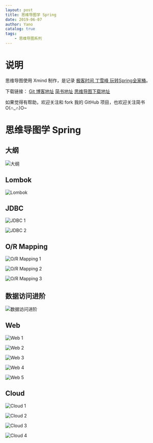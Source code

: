 ```yaml
---
layout: post
title: 思维导图学 Spring
date: 2019-06-07
author: Yano
catalog: true
tags:
    - 思维导图系列
---
```


# 说明

思维导图使用 Xmind 制作，是记录 [极客时间 丁雪峰 玩转Spring全家桶](https://github.com/geektime-geekbang/geektime-spring-family)。

下载链接：
[Git 博客地址](https://ljyyano.github.io/2019/06/07/%E6%80%9D%E7%BB%B4%E5%AF%BC%E5%9B%BE%E5%AD%A6Spring/)
[简书地址](https://www.jianshu.com/p/f45d5623d7e6)
[思维导图下载地址]()

如果觉得有帮助，欢迎关注和 fork 我的 GitHub 项目，也欢迎关注简书O(∩_∩)O~

# 思维导图学 Spring

## 大纲

![大纲](https://upload-images.jianshu.io/upload_images/986147-34cf32440dcd872a.png?imageMogr2/auto-orient/strip%7CimageView2/2/w/1240)

## Lombok

![Lombok](https://upload-images.jianshu.io/upload_images/986147-b9cb34ba8e9439f3.png?imageMogr2/auto-orient/strip%7CimageView2/2/w/1240)

## JDBC

![JDBC 1](https://upload-images.jianshu.io/upload_images/986147-6e7d8d344fca14bb.png?imageMogr2/auto-orient/strip%7CimageView2/2/w/1240)

![JDBC 2](https://upload-images.jianshu.io/upload_images/986147-520a2bcf5254475f.png?imageMogr2/auto-orient/strip%7CimageView2/2/w/1240)

## O/R Mapping

![O/R Mapping 1](https://upload-images.jianshu.io/upload_images/986147-c76253eb70bf82b6.png?imageMogr2/auto-orient/strip%7CimageView2/2/w/1240)

![O/R Mapping 2](https://upload-images.jianshu.io/upload_images/986147-fb399bc0fc450600.png?imageMogr2/auto-orient/strip%7CimageView2/2/w/1240)

![O/R Mapping 3](https://upload-images.jianshu.io/upload_images/986147-b9dd3902f666c54f.png?imageMogr2/auto-orient/strip%7CimageView2/2/w/1240)

## 数据访问进阶

![数据访问进阶](https://upload-images.jianshu.io/upload_images/986147-931f1a111e7d7f50.png?imageMogr2/auto-orient/strip%7CimageView2/2/w/1240)

## Web

![Web 1](https://upload-images.jianshu.io/upload_images/986147-2938406fc4436c4d.png?imageMogr2/auto-orient/strip%7CimageView2/2/w/1240)

![Web 2](https://upload-images.jianshu.io/upload_images/986147-dd077e01ecdfcdc7.png?imageMogr2/auto-orient/strip%7CimageView2/2/w/1240)

![Web 3](https://upload-images.jianshu.io/upload_images/986147-2584885fc0cd481c.png?imageMogr2/auto-orient/strip%7CimageView2/2/w/1240)

![Web 4](https://upload-images.jianshu.io/upload_images/986147-67b741759a13eae8.png?imageMogr2/auto-orient/strip%7CimageView2/2/w/1240)

![Web 5](https://upload-images.jianshu.io/upload_images/986147-f3dda011780a7dd8.png?imageMogr2/auto-orient/strip%7CimageView2/2/w/1240)

## Cloud

![Cloud 1](https://upload-images.jianshu.io/upload_images/986147-81aed73d269ff185.png?imageMogr2/auto-orient/strip%7CimageView2/2/w/1240)

![Cloud 2](https://upload-images.jianshu.io/upload_images/986147-902690471fe8038d.png?imageMogr2/auto-orient/strip%7CimageView2/2/w/1240)

![Cloud 3](https://upload-images.jianshu.io/upload_images/986147-ad5f70138672f97f.png?imageMogr2/auto-orient/strip%7CimageView2/2/w/1240)

![Cloud 4](https://upload-images.jianshu.io/upload_images/986147-1327e4664b9bde79.png?imageMogr2/auto-orient/strip%7CimageView2/2/w/1240)
